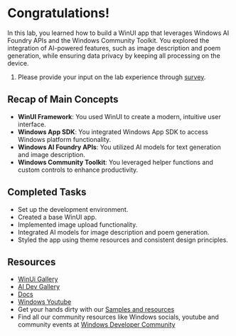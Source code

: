 # Congratulations!

In this lab, you learned how to build a WinUI app that leverages Windows AI Foundry​ APIs and the Windows Community Toolkit. You explored the integration of AI-powered features, such as image description and poem generation, while ensuring data privacy by keeping all processing on the device.

1. Please provide your input on the lab experience through [survey](https://aka.ms/build25-win-lab).

## Recap of Main Concepts

- **WinUI Framework**: You used WinUI to create a modern, intuitive user interface.
- **Windows App SDK**: You integrated Windows App SDK to access Windows platform functionality.
- **Windows AI Foundry​ APIs**: You utilized AI models for text generation and image description.
- **Windows Community Toolkit**: You leveraged helper functions and custom controls to enhance productivity.

## Completed Tasks

- Set up the development environment.
- Created a base WinUI app.
- Implemented image upload functionality.
- Integrated AI models for image description and poem generation.
- Styled the app using theme resources and consistent design principles.

## Resources

- [WinUi Gallery](https://github.com/microsoft/WinUI-Gallery)
- [AI Dev Gallery](https://github.com/microsoft/ai-dev-gallery/)
- [Docs](https://docs.microsoft.com/en-us/windows/apps/winui/)
- [Windows Youtube](https://www.youtube.com/channel/UCzLbHrU7U3cUDNQWWAqjceA)
- Get your hands dirty with our [Samples and resources](https://learn.microsoft.com/en-us/windows/apps/get-started/samples)
- Find all our community resources like Windows socials, youtube and community events at [Windows Developer Community](https://developer.microsoft.com/en-us/windows/community)